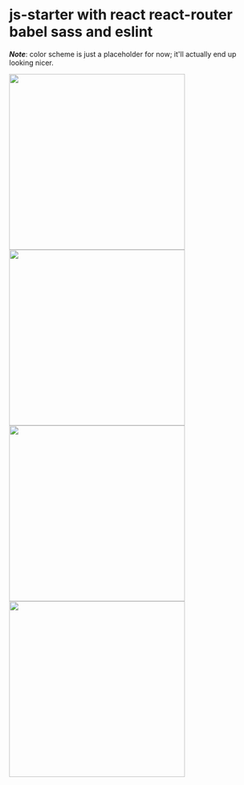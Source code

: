 # js-starter with react react-router babel sass and eslint



***Note***: color scheme is just a placeholder for now; it'll actually end up looking nicer. 

<img src="https://raw.githubusercontent.com/dartmouth-cs52/dartbot-frontend/master/imgs/home.png" height="350">

<img src="https://raw.githubusercontent.com/dartmouth-cs52/dartbot-frontend/master/imgs/bio.png" height="350">

<img src="https://raw.githubusercontent.com/dartmouth-cs52/dartbot-frontend/master/imgs/bot.png" height="350">

<img src="https://raw.githubusercontent.com/dartmouth-cs52/dartbot-frontend/master/imgs/admin.png" height="350">